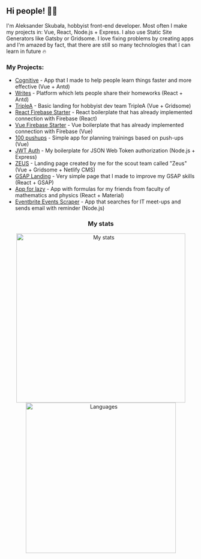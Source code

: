 ## Hi people! 👋🤟

I'm Aleksander Skubała, hobbyist front-end developer. Most often I make my projects in: Vue, React, Node.js + Express. I also use Static Site Generators like Gatsby or Gridsome.
I love fixing problems by creating apps and I'm amazed by fact, that there are still so many technologies that I can learn in future 🔥

### My Projects:

- [Cognitive](https://github.com/cognitive-pl/cognitive-next) - App that I made to help people learn things faster and more effective (Vue + Antd)
- [Writes](https://github.com/writesapp/website) - Platform which lets people share their homeworks (React + Antd)
- [TripleA](https://github.com/AleksanderSkubala/triplea.gq) - Basic landing for hobbyist dev team TripleA (Vue + Gridsome)
- [React Firebase Starter](https://github.com/AleksanderSkubala/react-firebase-starter) - React boilerplate that has already implemented connection with Firebase (React)
- [Vue Firebase Starter](https://github.com/AleksanderSkubala/vue-firebase-starter) - Vue boilerplate that has already implemented connection with Firebase (Vue)
- [100 pushups](https://github.com/AleksanderSkubala/100-pushups) - Simple app for planning trainings based on push-ups (Vue)
- [JWT Auth](https://github.com/AleksanderSkubala/JWT-authorization) - My boilerplate for JSON Web Token authorization (Node.js + Express)
- [ZEUS](https://github.com/AleksanderSkubala/zeus) - Landing page created by me for the scout team called "Zeus" (Vue + Gridsome + Netlify CMS)
- [GSAP Landing](https://github.com/AleksanderSkubala/gsap-landing) - Very simple page that I made to improve my GSAP skills (React + GSAP)
- [App for lazy](https://github.com/AleksanderSkubala/app-for-lazy) - App with formulas for my friends from faculty of mathematics and physics (React + Material)
- [Eventbrite Events Scraper](https://github.com/AleksanderSkubala/Eventbrite-Events) - App that searches for IT meet-ups and sends email with reminder (Node.js)

<h3 align="center">My stats</h3>
<p align="center">
  <img src="https://github-readme-stats.vercel.app/api?username=AleksanderSkubala&hide=issues&count_private=true&show_icons=true&layout=compact" width="450" alt="My stats" /><br />
  <img src="https://github-readme-stats.vercel.app/api/top-langs/?username=AleksanderSkubala&layout=compact&hide=php" width="400" alt="Languages" /><br />
</p>
